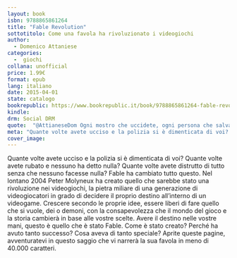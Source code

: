 ```yaml
---
layout: book
isbn: 9788865861264
title: "Fable Revolution"
sottotitolo: Come una favola ha rivoluzionato i videogiochi
author:
  - Domenico Attaniese
categories:
  -  giochi
collana: unofficial
price: 1.99€
format: epub
lang: italiano
date: 2015-04-01
state: catalogo
bookrepublic: https://www.bookrepublic.it/book/9788865861264-fable-revolution-come-una-favola-ha-rivoluzionato-i-videogiochi/
kindle:
drm: Social DRM
quote:  "@AttianeseDom Ogni mostro che uccidete, ogni persona che salvate, ogni gioiello che rubate, buoni o malvagi, cambierete il mondo per sempre."
meta: "Quante volte avete ucciso e la polizia si è dimenticata di voi? Quante volte avete rubato e nessuno ha detto nulla? Quante volte avete distrutto di tutto senza che nessuno facesse nulla? Fable ha cambiato tutto questo."
cover_image:
---
```

Quante volte avete ucciso e la polizia si è dimenticata di voi? Quante volte avete rubato e nessuno ha detto nulla? Quante volte avete distrutto di tutto senza che nessuno facesse nulla? Fable ha cambiato tutto questo. Nel lontano 2004 Peter Molyneux ha creato quello che sarebbe stato una rivoluzione nei videogiochi, la pietra miliare di una generazione di videogiocatori in grado di decidere il proprio destino all’interno di un videogame. Crescere secondo le proprie idee, essere liberi di fare quello che si vuole, dei o demoni, con la consapevolezza che il mondo del gioco e la storia cambierà in base alle vostre scelte. Avere il destino nelle vostre mani, questo è quello che è stato Fable. Come è stato creato? Perché ha avuto tanto successo? Cosa aveva di tanto speciale? Aprite queste pagine, avventuratevi in questo saggio che vi narrerà la sua favola in meno di 40.000 caratteri.
